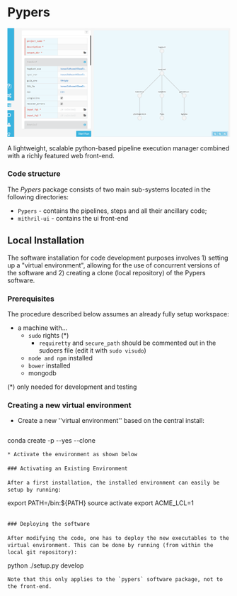 Pypers
======

![submission page](/images/pypers_submission.png)

A lightweight, scalable python-based pipeline execution manager combined with a richly featured web front-end.

### Code structure

The *Pypers* package consists of two main sub-systems located in the following directories:
* `Pypers` - contains the pipelines, steps and all their ancillary code;
* `mithril-ui` - contains the ui front-end 


## Local Installation

The software installation for code development purposes involves 1) setting up a "virtual environment", allowing for the use of concurrent versions of the software and 2) creating a clone (local repository) of the Pypers software.

### Prerequisites

The procedure described below assumes an already fully setup workspace:
* a machine with...
   * `sudo` rights (*)
      *  `requiretty` and `secure_path` should be commented out in the sudoers file (edit it with `sudo visudo`)
   * `node and npm` installed
   * `bower` installed
   * mongodb 
   
(*) only needed for development and testing

### Creating a new virtual environment

* Create a new ''virtual environment'' based on the central install:
  ```
conda create -p <path to environment> --yes --clone <path to anaconda>
  ```
* Activate the environment as shown below

### Activating an Existing Environment

After a first installation, the installed environment can easily be setup by running: 
```
export PATH=<path to anaconda>/bin:${PATH}
source activate <path to environment>
export ACME_LCL=1
```

### Deploying the software

After modifying the code, one has to deploy the new executables to the virtual environment. This can be done by running (from within the local git repository):
```
python ./setup.py develop
```
Note that this only applies to the `pypers` software package, not to the front-end.
